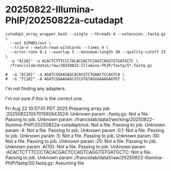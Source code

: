 
#	20250822-Illumina-PhIP/20250822a-cutadapt


```
cutadapt_array_wrapper.bash --single --threads 4 --extension .fastq.gz \
  --out ${PWD}/out \
  --trim-n --match-read-wildcards --times 4 \
  --error-rate 0.1 --overlap 5 --minimum-length 50 --quality-cutoff 25 \
  -a "A{10}" -a ACACTCTTTCCCTACACGACTCCAGTCAGGTGTGATGCTC \
  /francislab/data1/raw/20250822-Illumina-PhIP/fastq/S*.fastq.gz

#  -a "A{10}" -a AGATCGGAAGAGCACACGTCTGAACTCCAGTCA \
#  -G "T{10}" -A AGATCGGAAGAGCGTCGTGTAGGGAAAGAGTGT \

```

I'm not finding any adapters.

I'm not sure if this is the correct one.




Fri Aug 22 10:57:01 PDT 2025
Preparing array job :20250822105701592643524:
Unknown param :.fastq.gz: Not a file. Passing to job.
Unknown param :/francislab/data1/working/20250822-Illumina-PhIP/20250822a-cutadapt/out: Not a file. Passing to job.
Unknown param :4: Not a file. Passing to job.
Unknown param :0.1: Not a file. Passing to job.
Unknown param :5: Not a file. Passing to job.
Unknown param :50: Not a file. Passing to job.
Unknown param :25: Not a file. Passing to job.
Unknown param :A{10}: Not a file. Passing to job.
Unknown param :ACACTCTTTCCCTACACGACTCCAGTCAGGTGTGATGCTC: Not a file. Passing to job.
Unknown param :/francislab/data1/raw/20250822-Illumina-PhIP/fastq/S0.fastq.gz: Assuming file

